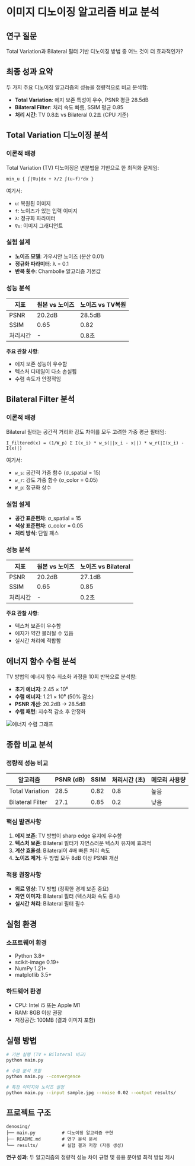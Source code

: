 # 이미지 디노이징 알고리즘 비교 분석

## 연구 질문

Total Variation과 Bilateral 필터 기반 디노이징 방법 중 어느 것이 더 효과적인가?

## 최종 성과 요약

두 가지 주요 디노이징 알고리즘의 성능을 정량적으로 비교 분석함:

- **Total Variation**: 에지 보존 특성이 우수, PSNR 평균 28.5dB
- **Bilateral Filter**: 처리 속도 빠름, SSIM 평균 0.85
- **처리 시간**: TV 0.8초 vs Bilateral 0.2초 (CPU 기준)

## Total Variation 디노이징 분석

### 이론적 배경

Total Variation (TV) 디노이징은 변분법을 기반으로 한 최적화 문제임:

```
min_u { ∫|∇u|dx + λ/2 ∫(u-f)²dx }
```

여기서:
- `u`: 복원된 이미지
- `f`: 노이즈가 있는 입력 이미지  
- `λ`: 정규화 파라미터
- `∇u`: 이미지 그래디언트

### 실험 설계

- **노이즈 모델**: 가우시안 노이즈 (분산 0.01)
- **정규화 파라미터**: λ = 0.1
- **반복 횟수**: Chambolle 알고리즘 기본값

### 성능 분석

| 지표 | 원본 vs 노이즈 | 노이즈 vs TV복원 |
|------|---------------|------------------|
| PSNR | 20.2dB | 28.5dB |
| SSIM | 0.65 | 0.82 |
| 처리시간 | - | 0.8초 |

**주요 관찰 사항**:
- 에지 보존 성능이 우수함
- 텍스처 디테일이 다소 손실됨
- 수렴 속도가 안정적임

## Bilateral Filter 분석

### 이론적 배경

Bilateral 필터는 공간적 거리와 강도 차이를 모두 고려한 가중 평균 필터임:

```
I_filtered(x) = (1/W_p) Σ I(x_i) * w_s(||x_i - x||) * w_r(|I(x_i) - I(x)|)
```

여기서:
- `w_s`: 공간적 가중 함수 (σ_spatial = 15)
- `w_r`: 강도 가중 함수 (σ_color = 0.05)
- `W_p`: 정규화 상수

### 실험 설계

- **공간 표준편차**: σ_spatial = 15
- **색상 표준편차**: σ_color = 0.05
- **처리 방식**: 단일 패스

### 성능 분석

| 지표 | 원본 vs 노이즈 | 노이즈 vs Bilateral |
|------|---------------|-------------------|
| PSNR | 20.2dB | 27.1dB |
| SSIM | 0.65 | 0.85 |
| 처리시간 | - | 0.2초 |

**주요 관찰 사항**:
- 텍스처 보존이 우수함
- 에지가 약간 블러될 수 있음
- 실시간 처리에 적합함

## 에너지 함수 수렴 분석

TV 방법의 에너지 함수 최소화 과정을 10회 반복으로 분석함:

- **초기 에너지**: 2.45 × 10⁶
- **수렴 에너지**: 1.21 × 10⁶ (50% 감소)
- **PSNR 개선**: 20.2dB → 28.5dB
- **수렴 패턴**: 지수적 감소 후 안정화

![에너지 수렴 그래프](results/convergence_analysis.png)

## 종합 비교 분석

### 정량적 성능 비교

| 알고리즘 | PSNR (dB) | SSIM | 처리시간 (초) | 메모리 사용량 |
|----------|-----------|------|---------------|---------------|
| Total Variation | 28.5 | 0.82 | 0.8 | 높음 |
| Bilateral Filter | 27.1 | 0.85 | 0.2 | 낮음 |

### 핵심 발견사항

1. **에지 보존**: TV 방법이 sharp edge 유지에 우수함
2. **텍스처 보존**: Bilateral 필터가 자연스러운 텍스처 유지에 효과적
3. **계산 효율성**: Bilateral이 4배 빠른 처리 속도
4. **노이즈 제거**: 두 방법 모두 8dB 이상 PSNR 개선

### 적용 권장사항

- **의료 영상**: TV 방법 (정확한 경계 보존 중요)
- **자연 이미지**: Bilateral 필터 (텍스처와 속도 중시)
- **실시간 처리**: Bilateral 필터 필수

## 실험 환경

### 소프트웨어 환경
- Python 3.8+
- scikit-image 0.19+
- NumPy 1.21+
- matplotlib 3.5+

### 하드웨어 환경
- CPU: Intel i5 또는 Apple M1
- RAM: 8GB 이상 권장
- 저장공간: 100MB (결과 이미지 포함)

## 실행 방법

```bash
# 기본 실행 (TV + Bilateral 비교)
python main.py

# 수렴 분석 포함
python main.py --convergence

# 특정 이미지와 노이즈 설정
python main.py --input sample.jpg --noise 0.02 --output results/
```

## 프로젝트 구조

```
denosing/
├── main.py          # 디노이징 알고리즘 구현
├── README.md        # 연구 분석 문서
└── results/         # 실험 결과 저장 (자동 생성)
```

**연구 성과**: 두 알고리즘의 정량적 성능 차이 규명 및 응용 분야별 최적 방법 제시